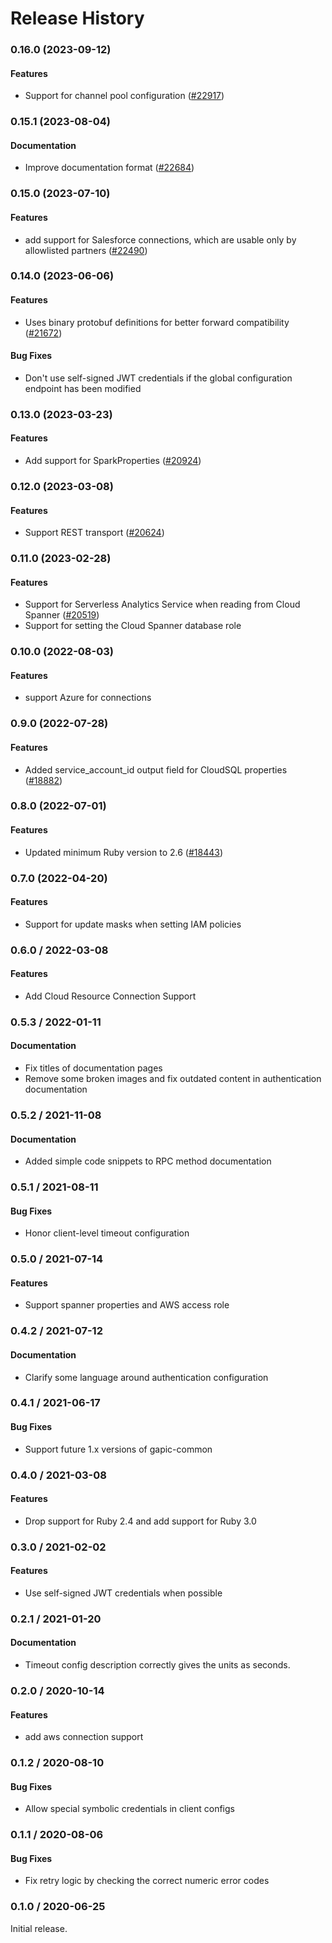 # Release History

### 0.16.0 (2023-09-12)

#### Features

* Support for channel pool configuration ([#22917](https://github.com/googleapis/google-cloud-ruby/issues/22917)) 

### 0.15.1 (2023-08-04)

#### Documentation

* Improve documentation format ([#22684](https://github.com/googleapis/google-cloud-ruby/issues/22684)) 

### 0.15.0 (2023-07-10)

#### Features

* add support for Salesforce connections, which are usable only by allowlisted partners ([#22490](https://github.com/googleapis/google-cloud-ruby/issues/22490)) 

### 0.14.0 (2023-06-06)

#### Features

* Uses binary protobuf definitions for better forward compatibility ([#21672](https://github.com/googleapis/google-cloud-ruby/issues/21672)) 
#### Bug Fixes

* Don't use self-signed JWT credentials if the global configuration endpoint has been modified 

### 0.13.0 (2023-03-23)

#### Features

* Add support for SparkProperties ([#20924](https://github.com/googleapis/google-cloud-ruby/issues/20924)) 

### 0.12.0 (2023-03-08)

#### Features

* Support REST transport ([#20624](https://github.com/googleapis/google-cloud-ruby/issues/20624)) 

### 0.11.0 (2023-02-28)

#### Features

* Support for Serverless Analytics Service when reading from Cloud Spanner ([#20519](https://github.com/googleapis/google-cloud-ruby/issues/20519)) 
* Support for setting the Cloud Spanner database role 

### 0.10.0 (2022-08-03)

#### Features

* support Azure for connections 

### 0.9.0 (2022-07-28)

#### Features

* Added service_account_id output field for CloudSQL properties ([#18882](https://github.com/googleapis/google-cloud-ruby/issues/18882)) 

### 0.8.0 (2022-07-01)

#### Features

* Updated minimum Ruby version to 2.6 ([#18443](https://github.com/googleapis/google-cloud-ruby/issues/18443)) 

### 0.7.0 (2022-04-20)

#### Features

* Support for update masks when setting IAM policies

### 0.6.0 / 2022-03-08

#### Features

* Add Cloud Resource Connection Support

### 0.5.3 / 2022-01-11

#### Documentation

* Fix titles of documentation pages
* Remove some broken images and fix outdated content in authentication documentation

### 0.5.2 / 2021-11-08

#### Documentation

* Added simple code snippets to RPC method documentation

### 0.5.1 / 2021-08-11

#### Bug Fixes

* Honor client-level timeout configuration

### 0.5.0 / 2021-07-14

#### Features

* Support spanner properties and AWS access role

### 0.4.2 / 2021-07-12

#### Documentation

* Clarify some language around authentication configuration

### 0.4.1 / 2021-06-17

#### Bug Fixes

* Support future 1.x versions of gapic-common

### 0.4.0 / 2021-03-08

#### Features

* Drop support for Ruby 2.4 and add support for Ruby 3.0

### 0.3.0 / 2021-02-02

#### Features

* Use self-signed JWT credentials when possible

### 0.2.1 / 2021-01-20

#### Documentation

* Timeout config description correctly gives the units as seconds.

### 0.2.0 / 2020-10-14

#### Features

* add aws connection support

### 0.1.2 / 2020-08-10

#### Bug Fixes

* Allow special symbolic credentials in client configs

### 0.1.1 / 2020-08-06

#### Bug Fixes

* Fix retry logic by checking the correct numeric error codes

### 0.1.0 / 2020-06-25

Initial release.
